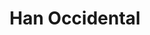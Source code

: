 ﻿---
title: "Han Occidental"
permalink: periodes_139.html
layout: periode
dataInici: -206
dataFi: 9
sidebar: periodes
pares:
  - 138:
    title: "Dinastía Han"
    dataInici: "(-206)"
    dataFi: "(220)"

fills:
jocsPrincipals:
jocsEscenaris:
jocsEpoca:
jocsEpocaEscenaris:
---
